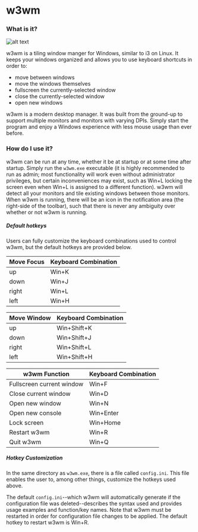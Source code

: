 # w3wm

### What is it?
![alt text](https://github.com/Khouderchah-Alex/w3wm/blob/master/docs/w3wm_Intro.gif "Intro GIF")

w3wm is a tiling window manger for Windows, similar to i3 on Linux.
It keeps your windows organized and allows you to use keyboard shortcuts in order to:
* move between windows
* move the windows themselves
* fullscreen the currently-selected window
* close the currently-selected window
* open new windows

w3wm is a modern desktop manager.
It was built from the ground-up to support multiple monitors and monitors with varying DPIs.
Simply start the program and enjoy a Windows experience with less mouse usage than ever before.

### How do I use it?
w3wm can be run at any time, whether it be at startup or at some time after startup.
Simply run the `w3wm.exe` executable (it is highly recommended to run as admin; most functionality will work even without administrator privileges, but certain inconveniences may exist, such as Win+L locking the screen even when Win+L is assigned to a different function).
w3wm will detect all your monitors and tile existing windows between those monitors.
When w3wm is running, there will be an icon in the notification area (the right-side of the toolbar), such that there is never any ambiguity over whether or not w3wm is running.

##### Default hotkeys
Users can fully customize the keyboard combinations used to control w3wm, but the default hotkeys are provided below.

Move Focus | Keyboard Combination
--- | ---
up | Win+K
down | Win+J
right | Win+L
left | Win+H

Move Window | Keyboard Combination
--- | ---
up | Win+Shift+K
down | Win+Shift+J
right | Win+Shift+L
left | Win+Shift+H

w3wm Function | Keyboard Combination
--- | ---
Fullscreen current window | Win+F
Close current window | Win+D
Open new window | Win+N
Open new console | Win+Enter
Lock screen | Win+Home
Restart w3wm | Win+R
Quit w3wm | Win+Q

##### Hotkey Customization
In the same directory as `w3wm.exe`, there is a file called `config.ini`.
This file enables the user to, among other things, customize the hotkeys used above.

The default `config.ini`--which w3wm will automatically generate if the configuration file was deleted--describes the syntax used and provides usage examples and function/key names.
Note that w3wm must be restarted in order for configuration file changes to be applied.
The default hotkey to restart w3wm is Win+R.